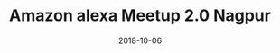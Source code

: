 ---
date: 2018-10-06
title: Amazon alexa Meetup 2.0 Nagpur
video_id: CQ8vvk5YRtU
description: Amazon Alexa meetup 2.0 in Nagpur livestream.
categories:
  - Amazon-Alexa
resources:
  - name: Source code
    link: https://github.com/skilltemplates/
  - name: Dabble Lab
    link: https://dabblelab.com
type: Video
set: live-streams
set_order: 91
---